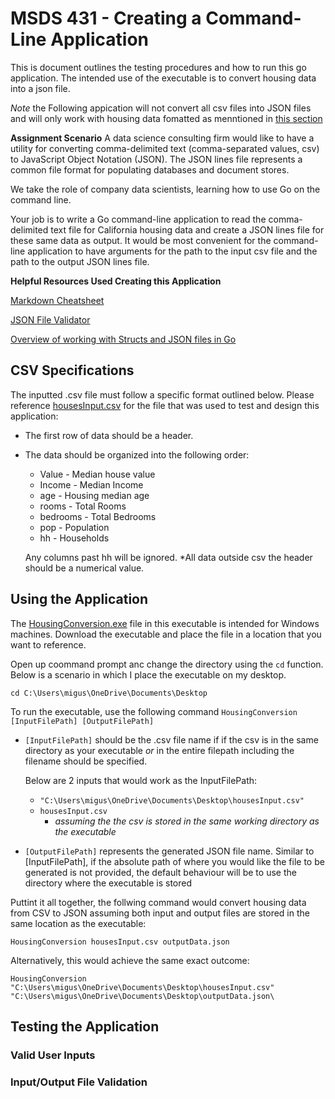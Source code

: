 # MSDS 431 - Creating a Command-Line Application
This is document outlines the testing procedures and how to run this go application. The intended use of the executable is to convert housing data into a json file.

*Note* the Following appication will not convert all csv files into JSON files and will only work with housing data fomatted as menntioned in [this section](#CSV-Specifications)

**Assignment Scenario**
A data science consulting firm would like to have a utility for converting comma-delimited text (comma-separated values, csv) to JavaScript Object Notation (JSON).  The JSON lines file represents a common file format for populating databases and document stores.

We take the role of company data scientists, learning how to use Go on the command line.

Your job is to write a Go command-line application to read the comma-delimited text file for California housing data and create a JSON lines file for these same data as output. It would be most convenient for the command-line application to have arguments for the path to the input csv file and the path to the output JSON lines file. 

**Helpful Resources Used Creating this Application**

[Markdown Cheatsheet](https://github.com/adam-p/markdown-here/wiki/Markdown-Cheatsheet#links)

[JSON File Validator](https://jsonlint.com/)

[Overview of working with Structs and JSON files in Go](https://www.sohamkamani.com/golang/json/#structured-data-decoding-json-into-structs)

## CSV Specifications
The inputted .csv file must follow a specific format outlined below. Please reference [housesInput.csv](housesInput.csv) for the file that was used to test and design this application:
* The first row of data should be a header.
* The data should be organized into the following order:
  
  * Value - Median house value
  * Income - Median Income
  * age - Housing median age
  * rooms - Total Rooms
  * bedrooms - Total Bedrooms
  * pop - Population
  * hh - Households
  
  Any columns past hh will be ignored.
*All data outside csv the header should be a numerical value.

## Using the Application
The [HousingConversion.exe](HousingConversion.exe) file in this executable is intended for Windows machines. Download the executable and place the file in a location that you want to reference.

Open up coommand prompt anc change the directory using the ```cd``` function. Below is a scenario in which I place the executable on my desktop.

```
cd C:\Users\migus\OneDrive\Documents\Desktop
```
To run the executable, use the following command ```HousingConversion [InputFilePath] [OutputFilePath]```
* ```[InputFilePath]``` should be the .csv file name if if the csv is in the same directory as your executable _or_ in the entire filepath including the filename should be specified.

  Below are 2 inputs that would work as the InputFilePath:
  * ```"C:\Users\migus\OneDrive\Documents\Desktop\housesInput.csv"```
  * ```housesInput.csv```
    * _assuming the the csv is stored in the same working directory as the executable_
* ```[OutputFilePath]``` represents the generated JSON file name. Similar to [InputFilePath], if the absolute path of where you would like the file to be generated is not provided, the default behaviour will be to use the directory where the executable is stored

Puttint it all together, the follwing command would convert housing data from CSV to JSON assuming both input and output files are stored in the same location as the executable:

```HousingConversion housesInput.csv outputData.json```

Alternatively, this would achieve the same exact outcome:

```HousingConversion "C:\Users\migus\OneDrive\Documents\Desktop\housesInput.csv" "C:\Users\migus\OneDrive\Documents\Desktop\outputData.json\```

## Testing the Application
### Valid User Inputs
### Input/Output File Validation


